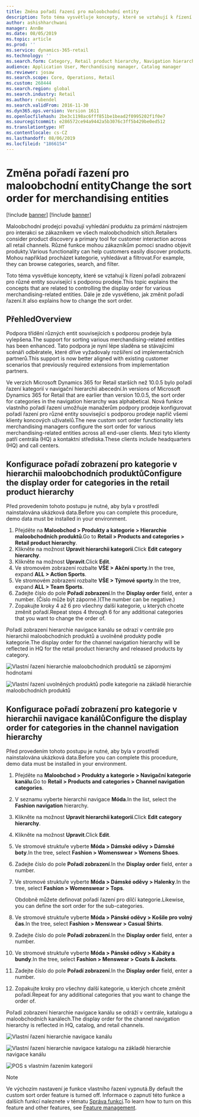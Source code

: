 ```yaml
---
title: Změna pořadí řazení pro maloobchodní entity
description: Toto téma vysvětluje koncepty, které se vztahují k řízení pořadí zobrazení pro různé entity související s podporou prodeje v aplikaci Microsoft Dynamics 365 for Retail.
author: ashishharchwani
manager: AnnBe
ms.date: 08/05/2019
ms.topic: article
ms.prod: ''
ms.service: dynamics-365-retail
ms.technology: ''
ms.search.form: Category, Retail product hierarchy, Navigation hierarchy
audience: Application User, Merchandising manager, Catalog manager
ms.reviewer: josaw
ms.search.scope: Core, Operations, Retail
ms.custom: 268444
ms.search.region: global
ms.search.industry: Retail
ms.author: rubendel
ms.search.validFrom: 2016-11-30
ms.dyn365.ops.version: Version 1611
ms.openlocfilehash: 2be3c1198ac6fff851be1bead2f0995202f1f0e7
ms.sourcegitcommit: e286572ce94a9442a5b3076c3ff5b429be0ed512
ms.translationtype: HT
ms.contentlocale: cs-CZ
ms.lasthandoff: 08/06/2019
ms.locfileid: "1866154"
---
```

# <a name="change-the-sort-order-for-merchandising-entities"></a><span data-ttu-id="0ee65-103">Změna pořadí řazení pro maloobchodní entity</span><span class="sxs-lookup"><span data-stu-id="0ee65-103">Change the sort order for merchandising entities</span></span>

[!include [banner](includes/preview-banner.md)]
[!include [banner](includes/banner.md)]

<span data-ttu-id="0ee65-104">Maloobchodní prodejci považují vyhledání produktu za primární nástrojem pro interakci se zákazníkem ve všech maloobchodních sítích.</span><span class="sxs-lookup"><span data-stu-id="0ee65-104">Retailers consider product discovery a primary tool for customer interaction across all retail channels.</span></span> <span data-ttu-id="0ee65-105">Různé funkce mohou zákazníkům pomoci snadno objevit produkty.</span><span class="sxs-lookup"><span data-stu-id="0ee65-105">Various functionality can help customers easily discover products.</span></span> <span data-ttu-id="0ee65-106">Mohou například procházet kategorie, vyhledávat a filtrovat.</span><span class="sxs-lookup"><span data-stu-id="0ee65-106">For example, they can browse categories, search, and filter.</span></span>

<span data-ttu-id="0ee65-107">Toto téma vysvětluje koncepty, které se vztahují k řízení pořadí zobrazení pro různé entity související s podporou prodeje.</span><span class="sxs-lookup"><span data-stu-id="0ee65-107">This topic explains the concepts that are related to controlling the display order for various merchandising-related entities.</span></span> <span data-ttu-id="0ee65-108">Dále je zde vysvětleno, jak změnit pořadí řazení.</span><span class="sxs-lookup"><span data-stu-id="0ee65-108">It also explains how to change the sort order.</span></span>

## <a name="overview"></a><span data-ttu-id="0ee65-109">Přehled</span><span class="sxs-lookup"><span data-stu-id="0ee65-109">Overview</span></span>

<span data-ttu-id="0ee65-110">Podpora třídění různých entit souvisejících s podporou prodeje byla vylepšena.</span><span class="sxs-lookup"><span data-stu-id="0ee65-110">The support for sorting various merchandising-related entities has been enhanced.</span></span> <span data-ttu-id="0ee65-111">Tato podpora je nyní lépe sladěna se stávajícími scénáři odběratele, které dříve vyžadovaly rozšíření od implementačních partnerů.</span><span class="sxs-lookup"><span data-stu-id="0ee65-111">This support is now better aligned with existing customer scenarios that previously required extensions from implementation partners.</span></span>

<span data-ttu-id="0ee65-112">Ve verzích Microsoft Dynamics 365 for Retail starších než 10.0.5 bylo pořadí řazení kategorií v navigační hierarchii abecední.</span><span class="sxs-lookup"><span data-stu-id="0ee65-112">In versions of Microsoft Dynamics 365 for Retail that are earlier than version 10.0.5, the sort order for categories in the navigation hierarchy was alphabetical.</span></span> <span data-ttu-id="0ee65-113">Nová funkce vlastního pořadí řazení umožňuje manažerům podpory prodeje konfigurovat pořadí řazení pro různé entity související s podporou prodeje napříč všemi klienty koncových uživatelů.</span><span class="sxs-lookup"><span data-stu-id="0ee65-113">The new custom sort order functionality lets merchandising managers configure the sort order for various merchandising-related entities across all end-user clients.</span></span> <span data-ttu-id="0ee65-114">Mezi tyto klienty patří centrála (HQ) a kontaktní střediska.</span><span class="sxs-lookup"><span data-stu-id="0ee65-114">These clients include headquarters (HQ) and call centers.</span></span>

## <a name="configure-the-display-order-for-categories-in-the-retail-product-hierarchy"></a><span data-ttu-id="0ee65-115">Konfigurace pořadí zobrazení pro kategorie v hierarchii maloobchodních produktů</span><span class="sxs-lookup"><span data-stu-id="0ee65-115">Configure the display order for categories in the retail product hierarchy</span></span>

<span data-ttu-id="0ee65-116">Před provedením tohoto postupu je nutné, aby byla v prostředí nainstalována ukázková data.</span><span class="sxs-lookup"><span data-stu-id="0ee65-116">Before you can complete this procedure, demo data must be installed in your environment.</span></span>

1. <span data-ttu-id="0ee65-117">Přejděte na **Maloobchod \> Produkty a kategorie \> Hierarchie maloobchodních produktů**.</span><span class="sxs-lookup"><span data-stu-id="0ee65-117">Go to **Retail \> Products and categories \> Retail product hierarchy**.</span></span>
2. <span data-ttu-id="0ee65-118">Klikněte na možnost **Upravit hierarchii kategorií**.</span><span class="sxs-lookup"><span data-stu-id="0ee65-118">Click **Edit category hierarchy**.</span></span>
3. <span data-ttu-id="0ee65-119">Klikněte na možnost **Upravit**.</span><span class="sxs-lookup"><span data-stu-id="0ee65-119">Click **Edit**.</span></span>
4. <span data-ttu-id="0ee65-120">Ve stromovém zobrazení rozbalte **VŠE \> Akční sporty**.</span><span class="sxs-lookup"><span data-stu-id="0ee65-120">In the tree, expand **ALL \> Action Sports**.</span></span>
5. <span data-ttu-id="0ee65-121">Ve stromovém zobrazení rozbalte **VŠE \> Týmové sporty**.</span><span class="sxs-lookup"><span data-stu-id="0ee65-121">In the tree, expand **ALL \> Team Sports**.</span></span>
6. <span data-ttu-id="0ee65-122">Zadejte číslo do pole **Pořadí zobrazení**.</span><span class="sxs-lookup"><span data-stu-id="0ee65-122">In the **Display order** field, enter a number.</span></span> <span data-ttu-id="0ee65-123">(Číslo může být záporné.)</span><span class="sxs-lookup"><span data-stu-id="0ee65-123">(The number can be negative.)</span></span>
7. <span data-ttu-id="0ee65-124">Zopakujte kroky 4 až 6 pro všechny další kategorie, u kterých chcete změnit pořadí.</span><span class="sxs-lookup"><span data-stu-id="0ee65-124">Repeat steps 4 through 6 for any additional categories that you want to change the order of.</span></span>

<span data-ttu-id="0ee65-125">Pořadí zobrazení hierarchie navigace kanálu se odrazí v centrále pro hierarchii maloobchodních produktů a uvolněné produkty podle kategorie.</span><span class="sxs-lookup"><span data-stu-id="0ee65-125">The display order for the channel navigation hierarchy will be reflected in HQ for the retail product hierarchy and released products by category.</span></span>

![Vlastní řazení hierarchie maloobchodních produktů se zápornými hodnotami](./media/RetailProductHierarchyCustomSortedWithNegativeValues.png)

![Vlastní řazení uvolněných produktů podle kategorie na základě hierarchie maloobchodních produktů](./media/ReleasedProductsByCategoryCustomSortedBasedOnRetailProductHierarchy.png)

## <a name="configure-the-display-order-for-categories-in-the-channel-navigation-hierarchy"></a><span data-ttu-id="0ee65-128">Konfigurace pořadí zobrazení pro kategorie v hierarchii navigace kanálů</span><span class="sxs-lookup"><span data-stu-id="0ee65-128">Configure the display order for categories in the channel navigation hierarchy</span></span>

<span data-ttu-id="0ee65-129">Před provedením tohoto postupu je nutné, aby byla v prostředí nainstalována ukázková data.</span><span class="sxs-lookup"><span data-stu-id="0ee65-129">Before you can complete this procedure, demo data must be installed in your environment.</span></span>

1. <span data-ttu-id="0ee65-130">Přejděte na **Maloobchod \> Produkty a kategorie \> Navigační kategorie kanálu**.</span><span class="sxs-lookup"><span data-stu-id="0ee65-130">Go to **Retail \> Products and categories \> Channel navigation categories**.</span></span>
2. <span data-ttu-id="0ee65-131">V seznamu vyberte hierarchii navigace **Móda**.</span><span class="sxs-lookup"><span data-stu-id="0ee65-131">In the list, select the **Fashion navigation** hierarchy.</span></span>
3. <span data-ttu-id="0ee65-132">Klikněte na možnost **Upravit hierarchii kategorií**.</span><span class="sxs-lookup"><span data-stu-id="0ee65-132">Click **Edit category hierarchy**.</span></span>
4. <span data-ttu-id="0ee65-133">Klikněte na možnost **Upravit**.</span><span class="sxs-lookup"><span data-stu-id="0ee65-133">Click **Edit**.</span></span>
5. <span data-ttu-id="0ee65-134">Ve stromové struktuře vyberte **Móda \> Dámské oděvy \> Dámské boty**.</span><span class="sxs-lookup"><span data-stu-id="0ee65-134">In the tree, select **Fashion \> Womenswear \> Womens Shoes**.</span></span>
6. <span data-ttu-id="0ee65-135">Zadejte číslo do pole **Pořadí zobrazení**.</span><span class="sxs-lookup"><span data-stu-id="0ee65-135">In the **Display order** field, enter a number.</span></span>
7. <span data-ttu-id="0ee65-136">Ve stromové struktuře vyberte **Móda \> Dámské oděvy \> Halenky**.</span><span class="sxs-lookup"><span data-stu-id="0ee65-136">In the tree, select **Fashion \> Womenswear \> Tops**.</span></span>

    <span data-ttu-id="0ee65-137">Obdobně můžete definovat pořadí řazení pro dílčí kategorie.</span><span class="sxs-lookup"><span data-stu-id="0ee65-137">Likewise, you can define the sort order for the sub-categories.</span></span>

8. <span data-ttu-id="0ee65-138">Ve stromové struktuře vyberte **Móda \> Pánské oděvy \> Košile pro volný čas**.</span><span class="sxs-lookup"><span data-stu-id="0ee65-138">In the tree, select **Fashion \> Menswear \> Casual Shirts**.</span></span>
9. <span data-ttu-id="0ee65-139">Zadejte číslo do pole **Pořadí zobrazení**.</span><span class="sxs-lookup"><span data-stu-id="0ee65-139">In the **Display order** field, enter a number.</span></span>
10. <span data-ttu-id="0ee65-140">Ve stromové struktuře vyberte **Móda \> Pánské oděvy \> Kabáty a bundy**.</span><span class="sxs-lookup"><span data-stu-id="0ee65-140">In the tree, select **Fashion \> Menswear \> Coats & Jackets**.</span></span>
11. <span data-ttu-id="0ee65-141">Zadejte číslo do pole **Pořadí zobrazení**.</span><span class="sxs-lookup"><span data-stu-id="0ee65-141">In the **Display order** field, enter a number.</span></span>
12. <span data-ttu-id="0ee65-142">Zopakujte kroky pro všechny další kategorie, u kterých chcete změnit pořadí.</span><span class="sxs-lookup"><span data-stu-id="0ee65-142">Repeat for any additional categories that you want to change the order of.</span></span>

<span data-ttu-id="0ee65-143">Pořadí zobrazení hierarchie navigace kanálu se odráží v centrále, katalogu a maloobchodních kanálech.</span><span class="sxs-lookup"><span data-stu-id="0ee65-143">The display order for the channel navigation hierarchy is reflected in HQ, catalog, and retail channels.</span></span>

![Vlastní řazení hierarchie navigace kanálu](./media/ChannelNavCustomSorted.png)

![Vlastní řazení hierarchie navigace katalogu na základě hierarchie navigace kanálu](./media/CatalogNavHierarchyCustomSortedBasedOnChannelNav.png)

![POS s vlastním řazením kategorií](./media/POSChannelCategoriesCustomSorted.png)

> [!NOTE]
> <span data-ttu-id="0ee65-147">Ve výchozím nastavení je funkce vlastního řazení vypnutá.</span><span class="sxs-lookup"><span data-stu-id="0ee65-147">By default the custom sort order feature is turned off.</span></span> <span data-ttu-id="0ee65-148">Informace o zapnutí této funkce a dalších funkcí naleznete v tématu [Správa funkcí](https://docs.microsoft.com/dynamics365/unified-operations/fin-and-ops/get-started/feature-management/feature-management-overview).</span><span class="sxs-lookup"><span data-stu-id="0ee65-148">To learn how to turn on this feature and other features, see [Feature management](https://docs.microsoft.com/dynamics365/unified-operations/fin-and-ops/get-started/feature-management/feature-management-overview).</span></span>
